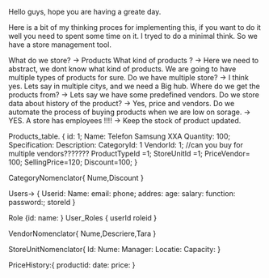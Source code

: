 Hello guys, hope you are having a greate day.

Here is a bit of my thinking proces for implementing this, if you want to do it well you need to spent some time on it. I tryed to do a minimal think.
So we have a store management tool.

What do we store? 
-> Products
What kind of products ?
-> Here we need to abstract, we dont know what kind of products. We are going to have multiple types of products for sure.
Do we have multiple store?
-> I think yes. Lets say in multiple citys, and we need a Big hub.
 Where do we get the products from?
-> Lets say we have some predefined vendors.
 Do we store data about history of the product? 
-> Yes, price and vendors.
Do we automate the process of buying products when we are low on sorage.
-> YES.
A store has employees !!!!
-> Keep the stock of product updated.

Products_table.	
{ id: 1;
  Name: Telefon Samsung XXA
  Quantity: 100;
  Specification:
  Description:
  CategoryId: 1
  VendorId: 1;        //can you buy for multiple vendors???????
  ProductTypeId =1;
  StoreUnitId =1;
  PriceVendor= 100;
  SellingPrice=120;
  Discount=100;
}




CategoryNomenclator{
    Nume,Discount
}

Users->
{
  Userid:
  Name:
  email:
  phone;
  addres:
  age:
  salary:
  function:
  password:;
  storeId
}

Role
 {id:
  name:
}
User_Roles
{ userId
  roleid
}


VendorNomenclator{
    Nume,Descriere,Tara
}

StoreUnitNomenclator{
 Id:
 Nume: 
 Manager:
 Locatie:
 Capacity:
}


PriceHistory:{
  productid:
  date:
  price:
}
